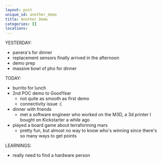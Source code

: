 ```yaml
---
layout: post
unique_id: another_demo
title: Another Demo
categories: []
locations: 
---
```


YESTERDAY:
* panera's for dinner
* replacement sensors finally arrived in the afternoon
* demo prep
* massive bowl of pho for dinner

TODAY:
* burrito for lunch
* 2nd POC demo to GoodYear
  * not quite as smooth as first demo
  * connectivity issue :(
* dinner with friends
  * met a software engineer who worked on the M3D, a 3d printer I bought on Kickstarter a while ago
* played a board game about terraforming mars
  * pretty fun, but almost no way to know who's winning since there's so many ways to get points

LEARNINGS:
* really need to find a hardware person
